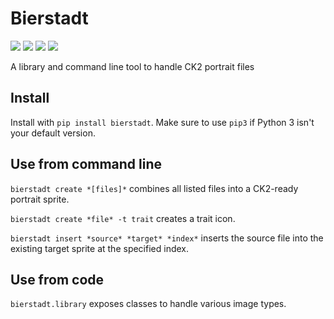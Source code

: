 # Bierstadt

[![](https://img.shields.io/pypi/v/bierstadt?style=for-the-badge)](https://pypi.org/project/bierstadt/)
[![](https://img.shields.io/pypi/dm/bierstadt?style=for-the-badge)](https://pypi.org/project/bierstadt/)
[![](https://img.shields.io/github/stars/krateng/ck2suite?style=for-the-badge&color=purple)](https://github.com/krateng/ck2suite/stargazers)
[![](https://img.shields.io/pypi/l/bierstadt?style=for-the-badge)](https://github.com/krateng/ck2suite/blob/master/LICENSE)

A library and command line tool to handle CK2 portrait files

## Install

Install with `pip install bierstadt`. Make sure to use `pip3` if Python 3 isn't your default version.


## Use from command line

`bierstadt create *[files]*` combines all listed files into a CK2-ready portrait sprite.

`bierstadt create *file* -t trait` creates a trait icon.

`bierstadt insert *source* *target* *index*` inserts the source file into the existing target sprite at the specified index.

## Use from code

`bierstadt.library` exposes classes to handle various image types.
